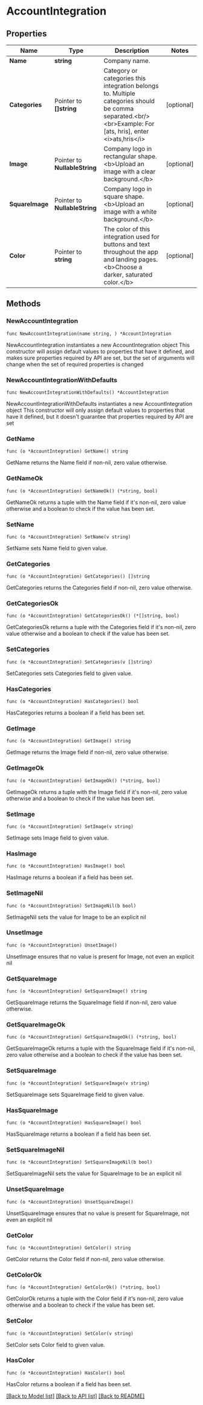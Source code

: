 # AccountIntegration

## Properties

Name | Type | Description | Notes
------------ | ------------- | ------------- | -------------
**Name** | **string** | Company name. | 
**Categories** | Pointer to **[]string** | Category or categories this integration belongs to. Multiple categories should be comma separated.&lt;br/&gt;&lt;br&gt;Example: For [ats, hris], enter &lt;i&gt;ats,hris&lt;/i&gt; | [optional] 
**Image** | Pointer to **NullableString** | Company logo in rectangular shape. &lt;b&gt;Upload an image with a clear background.&lt;/b&gt; | [optional] 
**SquareImage** | Pointer to **NullableString** | Company logo in square shape. &lt;b&gt;Upload an image with a white background.&lt;/b&gt; | [optional] 
**Color** | Pointer to **string** | The color of this integration used for buttons and text throughout the app and landing pages. &lt;b&gt;Choose a darker, saturated color.&lt;/b&gt; | [optional] 

## Methods

### NewAccountIntegration

`func NewAccountIntegration(name string, ) *AccountIntegration`

NewAccountIntegration instantiates a new AccountIntegration object
This constructor will assign default values to properties that have it defined,
and makes sure properties required by API are set, but the set of arguments
will change when the set of required properties is changed

### NewAccountIntegrationWithDefaults

`func NewAccountIntegrationWithDefaults() *AccountIntegration`

NewAccountIntegrationWithDefaults instantiates a new AccountIntegration object
This constructor will only assign default values to properties that have it defined,
but it doesn't guarantee that properties required by API are set

### GetName

`func (o *AccountIntegration) GetName() string`

GetName returns the Name field if non-nil, zero value otherwise.

### GetNameOk

`func (o *AccountIntegration) GetNameOk() (*string, bool)`

GetNameOk returns a tuple with the Name field if it's non-nil, zero value otherwise
and a boolean to check if the value has been set.

### SetName

`func (o *AccountIntegration) SetName(v string)`

SetName sets Name field to given value.


### GetCategories

`func (o *AccountIntegration) GetCategories() []string`

GetCategories returns the Categories field if non-nil, zero value otherwise.

### GetCategoriesOk

`func (o *AccountIntegration) GetCategoriesOk() (*[]string, bool)`

GetCategoriesOk returns a tuple with the Categories field if it's non-nil, zero value otherwise
and a boolean to check if the value has been set.

### SetCategories

`func (o *AccountIntegration) SetCategories(v []string)`

SetCategories sets Categories field to given value.

### HasCategories

`func (o *AccountIntegration) HasCategories() bool`

HasCategories returns a boolean if a field has been set.

### GetImage

`func (o *AccountIntegration) GetImage() string`

GetImage returns the Image field if non-nil, zero value otherwise.

### GetImageOk

`func (o *AccountIntegration) GetImageOk() (*string, bool)`

GetImageOk returns a tuple with the Image field if it's non-nil, zero value otherwise
and a boolean to check if the value has been set.

### SetImage

`func (o *AccountIntegration) SetImage(v string)`

SetImage sets Image field to given value.

### HasImage

`func (o *AccountIntegration) HasImage() bool`

HasImage returns a boolean if a field has been set.

### SetImageNil

`func (o *AccountIntegration) SetImageNil(b bool)`

 SetImageNil sets the value for Image to be an explicit nil

### UnsetImage
`func (o *AccountIntegration) UnsetImage()`

UnsetImage ensures that no value is present for Image, not even an explicit nil
### GetSquareImage

`func (o *AccountIntegration) GetSquareImage() string`

GetSquareImage returns the SquareImage field if non-nil, zero value otherwise.

### GetSquareImageOk

`func (o *AccountIntegration) GetSquareImageOk() (*string, bool)`

GetSquareImageOk returns a tuple with the SquareImage field if it's non-nil, zero value otherwise
and a boolean to check if the value has been set.

### SetSquareImage

`func (o *AccountIntegration) SetSquareImage(v string)`

SetSquareImage sets SquareImage field to given value.

### HasSquareImage

`func (o *AccountIntegration) HasSquareImage() bool`

HasSquareImage returns a boolean if a field has been set.

### SetSquareImageNil

`func (o *AccountIntegration) SetSquareImageNil(b bool)`

 SetSquareImageNil sets the value for SquareImage to be an explicit nil

### UnsetSquareImage
`func (o *AccountIntegration) UnsetSquareImage()`

UnsetSquareImage ensures that no value is present for SquareImage, not even an explicit nil
### GetColor

`func (o *AccountIntegration) GetColor() string`

GetColor returns the Color field if non-nil, zero value otherwise.

### GetColorOk

`func (o *AccountIntegration) GetColorOk() (*string, bool)`

GetColorOk returns a tuple with the Color field if it's non-nil, zero value otherwise
and a boolean to check if the value has been set.

### SetColor

`func (o *AccountIntegration) SetColor(v string)`

SetColor sets Color field to given value.

### HasColor

`func (o *AccountIntegration) HasColor() bool`

HasColor returns a boolean if a field has been set.


[[Back to Model list]](../README.md#documentation-for-models) [[Back to API list]](../README.md#documentation-for-api-endpoints) [[Back to README]](../README.md)


